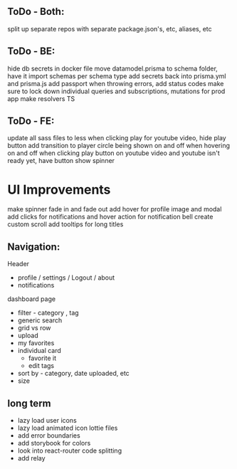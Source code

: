 ## ToDo - Both:
split up separate repos with separate package.json's, etc, aliases, etc

## ToDo - BE:
hide db secrets in docker file
move datamodel.prisma to schema folder, have it import schemas per schema type
add secrets back into prisma.yml and prisma.js
add passport
when throwing errors, add status codes
make sure to lock down individual queries and subscriptions, mutations for prod app
make resolvers TS

## ToDo - FE:
update all sass files to less
when clicking play for youtube video, hide play button
add transition to player circle being shown on and off when hovering on and off
when clicking play button on youtube video and youtube isn't ready yet, have button show spinner

# UI Improvements
make spinner fade in and fade out
add hover for profile image and modal
add clicks for notifications and hover action for notification bell
create custom scroll
add tooltips for long titles

## Navigation:

Header
* profile / settings / Logout / about
* notifications

dashboard page
* filter - category , tag
* generic search
* grid vs row
* upload
* my favorites
* individual card
  - favorite it
  - edit tags
* sort by - category, date uploaded, etc
* size

## long term
- lazy load user icons
- lazy load animated icon lottie files
- add error boundaries
- add storybook for colors
- look into react-router code splitting
- add relay
